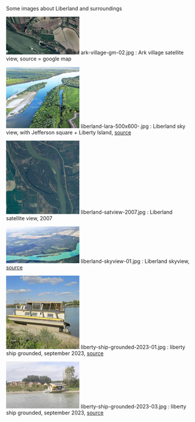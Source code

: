 Some images about Liberland and surroundings

![alt text](/images/thumbs/ark-village-gm-02-thumb.jpg)
ark-village-gm-02.jpg : Ark village satellite view, source = google map  

![alt text](/images/thumbs/liberland-lara-500x600-thumb.jpg)
liberland-lara-500x600-.jpg : Liberland sky view, with Jefferson square + Liberty Island, [source](https://lara.ll.land)

![alt text](/images/thumbs/liberland-satview-2007-thumb.jpg)
liberland-satview-2007.jpg : Liberland satellite view, 2007

![alt text](/images/thumbs/liberland-skyview-01-thumb.jpg)
liberland-skyview-01.jpg : Liberland skyview, [source](https://liberland.org/assets/documents/liberland-brochure.pdf)

![alt text](/images/thumbs/liberty-ship-grounded-2023-01-thumb.jpg)
liberty-ship-grounded-2023-01.jpg   : liberty ship grounded, september 2023, [source](https://liberland.org/en/news/492-concerning-the-boat-liberty)

![alt text](/images/thumbs/liberty-ship-grounded-2023-03-thumb.jpg)
liberty-ship-grounded-2023-03.jpg   : liberty ship grounded, september 2023, [source](https://www.youtube.com/watch?v=rj_O4Ga8DMc)

<br>

